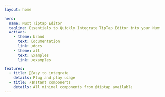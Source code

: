 ```yaml
---
layout: home

hero:
  name: Nuxt Tiptap Editor
  tagline: Essentials to Quickly Integrate TipTap Editor into your Nuxt App
  actions:
    - theme: brand
      text: Documentation
      link: /docs
    - theme: alt
      text: Examples
      link: /examples

features:
  - title: 🔆Easy to integrate
    details: Plug and play usage
  - title: ⚡️Instant components
    details: All minimal components from @tiptap available
---
```

